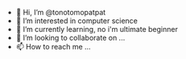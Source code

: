 - 👋 Hi, I’m @tonotomopatpat 
- 👀 I’m interested in computer science
- 🌱 I’m currently learning, no i'm ultimate beginner
- 💞️ I’m looking to collaborate on ...
- 📫 How to reach me ...

<!---
tonotomopatpat/tonotomopatpat is a ✨ special ✨ repository because its `README.md` (this file) appears on your GitHub profile.
You can click the Preview link to take a look at your changes.
--->
